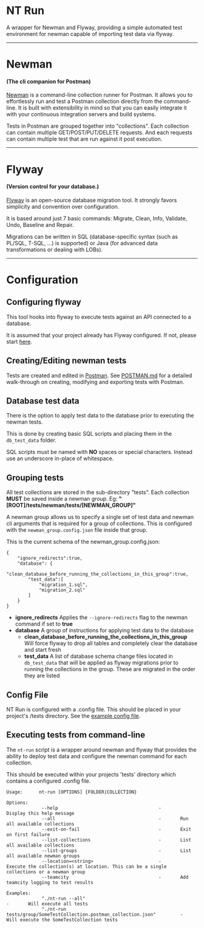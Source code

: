 # NT Run

A wrapper for Newman and Flyway, providing a simple automated test environment for newman capable of importing test data via flyway.

----------------------------------------------------------------------

# Newman 

#### (The cli companion for Postman)


[Newman](https://learning.getpostman.com/docs/postman/collection_runs/command_line_integration_with_newman/) is a command-line collection runner for Postman. It allows you to effortlessly run and test a Postman collection directly from the command-line. It is built with extensibility in mind so that you can easily integrate it with your continuous integration servers and build systems.


Tests in Postman are grouped together into "collections".
Each collection can contain multiple GET/POST/PUT/DELETE requests.
And each requests can contain multiple test that are run against it post execution.

----------------------------------------------------------------------

# Flyway 

#### (Version control for your database.)


[Flyway](https://flywaydb.org/) is an open-source database migration tool. It strongly favors simplicity and convention over configuration.

It is based around just 7 basic commands: Migrate, Clean, Info, Validate, Undo, Baseline and Repair.

Migrations can be written in SQL (database-specific syntax (such as PL/SQL, T-SQL, ...) is supported) or Java (for advanced data transformations or dealing with LOBs).

----------------------------------------------------------------------

# Configuration 


## Configuring flyway

This tool hooks into flyway to execute tests against an API connected to a database.

It is assumed that your project already has Flyway configured. If not, please start [here](https://flywaydb.org/documentation/).


## Creating/Editing newman tests

Tests are created and edited in [Postman](https://www.getpostman.com/).
See [POSTMAN.md](docs/POSTMAN.md) for a detailed walk-through on creating, modifying and exporting tests with Postman.


## Database test data

There is the option to apply test data to the database prior to executing the newman tests.

This is done by creating basic SQL scripts and placing them in the `db_test_data` folder.

SQL scripts must be named with __NO__ spaces or special characters. Instead use an underscore in-place of whitespace.


## Grouping tests

All test collections are stored in the sub-directory "tests".
Each collection __MUST__ be saved inside a newman group. Eg:
__"[ROOT]/tests/newman/tests/[NEWMAN_GROUP]"__

A newman group allows us to specify a single set of test data and newman cli arguments that is required for a group 
of collections.
This is configured with the `newman_group.config.json` file inside that group.

This is the current schema of the newman_group.config.json:

```
{
    "ignore_redirects":true,
    "database": {
        "clean_database_before_running_the_collections_in_this_group":true,
        "test_data":[
            "migration_1.sql",
            "migration_2.sql"
        ]
    }
}
```

  -  __ignore_redirects__
        Applies the `--ignore-redirects` flag to the newman command if set to __true__
  -  __database__
        A group of instructions for applying test data to the database
      - __clean_database_before_running_the_collections_in_this_group__
            Will force flyway to drop all tables and completely clear the database and start fresh
      - __test_data__
            A list of database schema change files located in `db_test_data` that will be applied as flyway 
            migrations prior to running the collections in the group. These are migrated in the order they are listed


## Config File

NT Run is configured with a .config file. This should be placed in your project's /tests directory. See the [example config file](.config.example).


## Executing tests from command-line

The `nt-run` script is a wrapper around newman and flyway that provides the ability to deploy 
test data and configure the newman command for each collection.

This should be executed within your projects 'tests' directory which contains a configured .config file.


```
Usage:      nt-run [OPTIONS] {FOLDER|COLLECTION}

Options:
             --help                                     -       Display this help message
             --all                                      -       Run all available collections
             --exit-on-fail                             -       Exit on first failure
             --list-collections                         -       List all available collections
             --list-groups                              -       List all available newman groups
             --location=<string>                        -       Execute the collection(s) at location. This can be a single collections or a newman group
             --teamcity                                 -       Add teamcity logging to test results

Examples:
             "./nt-run --all"                                                          -       Will execute all tests
             "./nt-run tests/group/SomeTestCollection.postman_collection.json"         -       Will execute the SomeTestCollection tests

```



